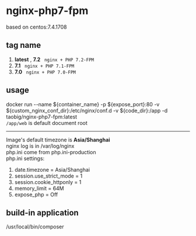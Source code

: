 # nginx-php7-fpm
based on centos:7.4.1708
## tag name
1. **latest** , **7.2**  ` nginx + PHP 7.2-FPM`  
1. **7.1**  ` nginx + PHP 7.1-FPM`  
1. **7.0**  ` nginx + PHP 7.0-FPM`    

## usage
docker run --name ${container_name} -p ${expose_port}:80  -v ${custom_nginx_conf_dir}:/etc/nginx/conf.d -v ${code_dir}:/app  -d  taobig/nginx-php7-fpm:latest  
`/app/web` is default document root

---
Image's default timezone is **Asia/Shanghai**    
nginx log is in /var/log/nginx  
php.ini come from  php.ini-production  
php.ini settings:
1. date.timezone = Asia/Shanghai
1. session.use_strict_mode = 1
1. session.cookie_httponly = 1
1. memory_limit = 64M
1. expose_php = Off

## build-in application
/usr/local/bin/composer
